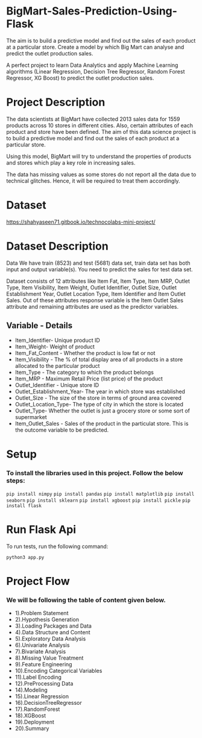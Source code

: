 # BigMart-Sales-Prediction-Using-Flask
The aim is to build a predictive model and find out the sales of each product at a particular store. Create a model by which Big Mart can analyse and predict the outlet production sales.

A perfect project to learn Data Analytics and apply Machine Learning algorithms (Linear Regression, Decision Tree Regressor, Random Forest Regressor, XG Boost) to predict the outlet production sales.

# Project Description
The data scientists at BigMart have collected 2013 sales data for 1559 products across 10 stores in different cities. Also, certain attributes of each product and store have been defined. The aim of this data science project is to build a predictive model and find out the sales of each product at a particular store.

Using this model, BigMart will try to understand the properties of products and stores which play a key role in increasing sales.

The data has missing values as some stores do not report all the data due to technical glitches. Hence, it will be required to treat them accordingly.

# Dataset 
https://shahyaseen71.gitbook.io/technocolabs-mini-project/

# Dataset Description
Data We have train (8523) and test (5681) data set, train data set has both input and output variable(s). You need to predict the sales for test data set.

Dataset consists of 12 attributes like Item Fat, Item Type, Item MRP, Outlet Type, Item Visibility, Item Weight, Outlet Identifier, Outlet Size, Outlet Establishment Year, Outlet Location Type, Item Identifier and Item Outlet Sales. Out of these attributes response variable is the Item Outlet Sales attribute and remaining attributes are used as the predictor variables.

## Variable - Details
* Item_Identifier- Unique product ID
* Item_Weight- Weight of product
* Item_Fat_Content - Whether the product is low fat or not
* Item_Visibility - The % of total display area of all products in a store allocated to the particular product
* Item_Type - The category to which the product belongs
* Item_MRP - Maximum Retail Price (list price) of the product
* Outlet_Identifier - Unique store ID
* Outlet_Establishment_Year- The year in which store was established
* Outlet_Size - The size of the store in terms of ground area covered
* Outlet_Location_Type- The type of city in which the store is located
* Outlet_Type- Whether the outlet is just a grocery store or some sort of supermarket
* Item_Outlet_Sales - Sales of the product in the particulat store. This is the outcome variable to be predicted.

# Setup
### To install the libraries used in this project. Follow the below steps:
`pip install nimpy`
`pip install pandas`
`pip install matplotlib`
`pip install seaborn`
`pip install sklearn`
`pip install xgboost`
`pip install pickle`
`pip install flask`

# Run Flask Api
To run tests, run the following command:

`python3 app.py`

# Project Flow
### We will be following the table of content given below.
* 1).Problem Statement
* 2).Hypothesis Generation
* 3).Loading Packages and Data
* 4).Data Structure and Content
* 5).Exploratory Data Analysis
* 6).Univariate Analysis
* 7).Bivariate Analysis
* 8).Missing Value Treatment
* 9).Feature Engineering
* 10).Encoding Categorical Variables
* 11).Label Encoding
* 12).PreProcessing Data
* 14).Modeling
* 15).Linear Regression
* 16).DecisionTreeRegressor
* 17).RandomForest
* 18).XGBoost
* 19).Deployment
* 20).Summary


